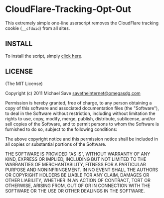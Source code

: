 CloudFlare-Tracking-Opt-Out
=========

This extremely simple one-line userscript removes the CloudFlare tracking cookie (`__cfduid`) from all sites.

INSTALL
-------
To install the script, simply [click here](http://github.com/savetheinternet/CloudFlare-Tracking-Opt-Out/raw/master/cloudflare-opt-out.user.js).

LICENSE
-------

(The MIT License)

Copyright (c) 2011 Michael Save <savetheinternet@omegasdg.com>

Permission is hereby granted, free of charge, to any person obtaining a copy of
this software and associated documentation files (the "Software"), to deal in
the Software without restriction, including without limitation the rights to
use, copy, modify, merge, publish, distribute, sublicense, and/or sell copies
of the Software, and to permit persons to whom the Software is furnished to do
so, subject to the following conditions:

The above copyright notice and this permission notice shall be included in all
copies or substantial portions of the Software.

THE SOFTWARE IS PROVIDED "AS IS", WITHOUT WARRANTY OF ANY KIND, EXPRESS OR
IMPLIED, INCLUDING BUT NOT LIMITED TO THE WARRANTIES OF MERCHANTABILITY,
FITNESS FOR A PARTICULAR PURPOSE AND NONINFRINGEMENT. IN NO EVENT SHALL THE
AUTHORS OR COPYRIGHT HOLDERS BE LIABLE FOR ANY CLAIM, DAMAGES OR OTHER
LIABILITY, WHETHER IN AN ACTION OF CONTRACT, TORT OR OTHERWISE, ARISING FROM,
OUT OF OR IN CONNECTION WITH THE SOFTWARE OR THE USE OR OTHER DEALINGS IN THE
SOFTWARE.
